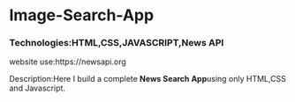 # Image-Search-App
<h3>Technologies:HTML,CSS,JAVASCRIPT,News API</h3>
<p>website use:<a>https://newsapi.org</a></p>
<p>Description:Here I build a complete <strong>News Search App</strong>using only HTML,CSS and Javascript.</p>
